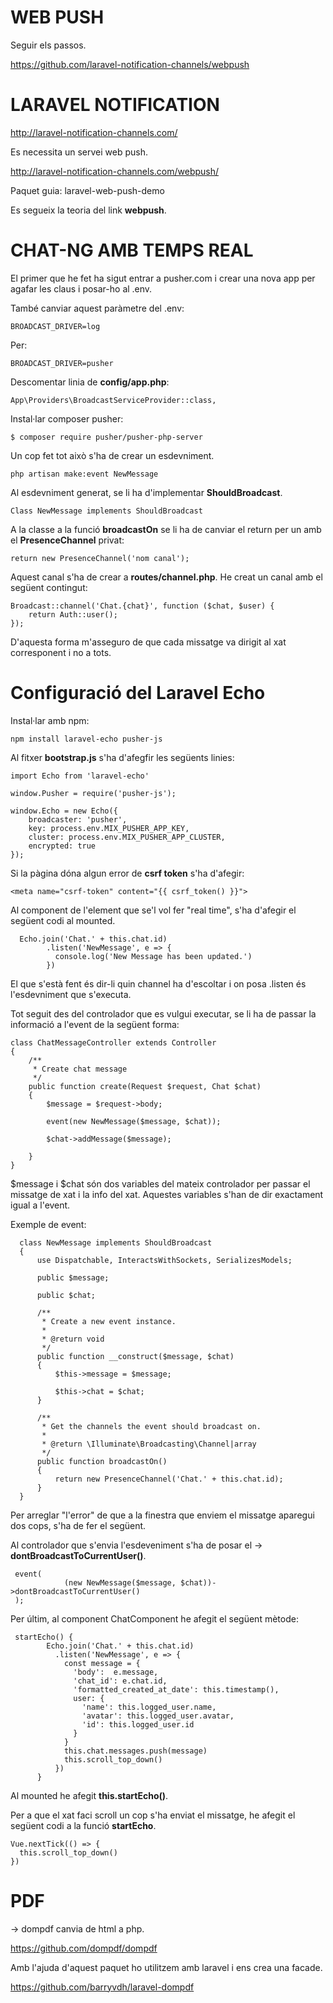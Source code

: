 # WEB PUSH

Seguir els passos.

https://github.com/laravel-notification-channels/webpush



# LARAVEL NOTIFICATION

http://laravel-notification-channels.com/

Es necessita un servei web push.

http://laravel-notification-channels.com/webpush/

Paquet guia: laravel-web-push-demo

Es segueix la teoria del link **webpush**.


# CHAT-NG AMB TEMPS REAL

El primer que he fet ha sigut entrar a pusher.com i crear una nova app per agafar les claus i posar-ho al .env.

També canviar aquest paràmetre del .env:

    BROADCAST_DRIVER=log
    
Per:

    BROADCAST_DRIVER=pusher
    
Descomentar linia de **config/app.php**:

    App\Providers\BroadcastServiceProvider::class,

Instal·lar composer pusher:

    $ composer require pusher/pusher-php-server

Un cop fet tot això s'ha de crear un esdevniment.

    php artisan make:event NewMessage
    
    
 Al esdevniment generat, se li ha d'implementar **ShouldBroadcast**.
 
    Class NewMessage implements ShouldBroadcast
    

A la classe a la funció **broadcastOn** se li ha de canviar el return per un amb el **PresenceChannel** privat:

    return new PresenceChannel('nom canal');

Aquest canal s'ha de crear a **routes/channel.php**. He creat un canal amb el següent contingut:

    Broadcast::channel('Chat.{chat}', function ($chat, $user) {
        return Auth::user();
    });

D'aquesta forma m'asseguro de que cada missatge va dirigit al xat corresponent i no a tots.


# Configuració del Laravel Echo

Instal·lar amb npm:

    npm install laravel-echo pusher-js

Al fitxer **bootstrap.js** s'ha d'afegfir les següents linies:

    import Echo from 'laravel-echo'
    
    window.Pusher = require('pusher-js');
    
    window.Echo = new Echo({
        broadcaster: 'pusher',
        key: process.env.MIX_PUSHER_APP_KEY,
        cluster: process.env.MIX_PUSHER_APP_CLUSTER,
        encrypted: true
    });


Si la pàgina dóna algun error de **csrf token** s'ha d'afegir: 

    <meta name="csrf-token" content="{{ csrf_token() }}">

Al component de l'element que se'l vol fer "real time", s'ha d'afegir el següent codi al mounted.

      Echo.join('Chat.' + this.chat.id)
            .listen('NewMessage', e => {
              console.log('New Message has been updated.')
            })
            
El que s'està fent és dir-li quin channel ha d'escoltar i on posa .listen és l'esdevniment que s'executa.


Tot seguit des del controlador que es vulgui executar, se li ha de passar la informació a l'event de la següent forma:

    class ChatMessageController extends Controller
    {
        /**
         * Create chat message
         */
        public function create(Request $request, Chat $chat)
        {
            $message = $request->body;
    
            event(new NewMessage($message, $chat));
    
            $chat->addMessage($message);

        }
    }

    
$message i $chat són dos variables del mateix controlador per passar el missatge de xat i la info del xat. Aquestes variables s'han de dir exactament igual a l'event.


Exemple de event:


      class NewMessage implements ShouldBroadcast
      {
          use Dispatchable, InteractsWithSockets, SerializesModels;
      
          public $message;
      
          public $chat;
      
          /**
           * Create a new event instance.
           *
           * @return void
           */
          public function __construct($message, $chat)
          {
              $this->message = $message;
      
              $this->chat = $chat;
          }
      
          /**
           * Get the channels the event should broadcast on.
           *
           * @return \Illuminate\Broadcasting\Channel|array
           */
          public function broadcastOn()
          {
              return new PresenceChannel('Chat.' + this.chat.id);
          }
      }


Per arreglar "l'error" de que a la finestra que enviem el missatge aparegui dos cops, s'ha de fer el següent.

Al controlador que s'envia l'esdeveniment s'ha de posar el -> **dontBroadcastToCurrentUser()**.

     event(
                (new NewMessage($message, $chat))->dontBroadcastToCurrentUser()
     );
     
Per últim, al component ChatComponent he afegit el següent mètode:

     startEcho() {
            Echo.join('Chat.' + this.chat.id)
              .listen('NewMessage', e => {
                const message = {
                  'body':  e.message,
                  'chat_id': e.chat.id,
                  'formatted_created_at_date': this.timestamp(),
                  user: {
                    'name': this.logged_user.name,
                    'avatar': this.logged_user.avatar,
                    'id': this.logged_user.id
                  }
                }
                this.chat.messages.push(message)
                this.scroll_top_down()
              })
          }
          
          
Al mounted he afegit **this.startEcho()**.

Per a que el xat faci scroll un cop s'ha enviat el missatge, he afegit el següent codi a la funció **startEcho**.

    Vue.nextTick(() => {
      this.scroll_top_down()
    })

# PDF

-> dompdf canvia de html a php.

https://github.com/dompdf/dompdf

Amb l'ajuda d'aquest paquet ho utilitzem amb laravel i ens crea una facade.

https://github.com/barryvdh/laravel-dompdf

